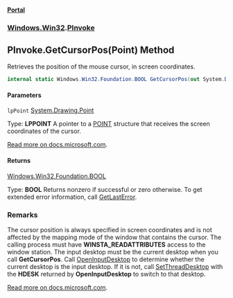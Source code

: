 #### [Portal](index.md 'index')
### [Windows.Win32](Windows.Win32.md 'Windows.Win32').[PInvoke](PInvoke.md 'Windows.Win32.PInvoke')

## PInvoke.GetCursorPos(Point) Method

Retrieves the position of the mouse cursor, in screen coordinates.

```csharp
internal static Windows.Win32.Foundation.BOOL GetCursorPos(out System.Drawing.Point lpPoint);
```
#### Parameters

<a name='Windows.Win32.PInvoke.GetCursorPos(System.Drawing.Point).lpPoint'></a>

`lpPoint` [System.Drawing.Point](https://docs.microsoft.com/en-us/dotnet/api/System.Drawing.Point 'System.Drawing.Point')

  
Type: <b>LPPOINT</b> A pointer to a <a href="https://docs.microsoft.com/windows/win32/api/windef/ns-windef-point">POINT</a> structure that receives the screen coordinates of the cursor.  
  
[Read more on docs.microsoft.com](https://learn.microsoft.com/windows/win32/api/winuser/nf-winuser-getcursorpos#parameters 'https://learn.microsoft.com/windows/win32/api/winuser/nf-winuser-getcursorpos#parameters').

#### Returns
[Windows.Win32.Foundation.BOOL](https://docs.microsoft.com/en-us/dotnet/api/Windows.Win32.Foundation.BOOL 'Windows.Win32.Foundation.BOOL')  
  
Type: <b>BOOL</b> Returns nonzero if successful or zero otherwise. To get extended error information, call <a href="https://docs.microsoft.com/windows/desktop/api/errhandlingapi/nf-errhandlingapi-getlasterror">GetLastError</a>.

### Remarks
  
The cursor position is always specified in screen coordinates and is not affected by the mapping mode of the window that contains the cursor. The calling process must have <b>WINSTA_READATTRIBUTES</b> access to the window station. The input desktop must be the current desktop when you call <b>GetCursorPos</b>. Call <a href="https://docs.microsoft.com/windows/desktop/api/winuser/nf-winuser-openinputdesktop">OpenInputDesktop</a> to determine whether the current desktop is the input desktop. If it is not, call <a href="https://docs.microsoft.com/windows/desktop/api/winuser/nf-winuser-setthreaddesktop">SetThreadDesktop</a> with the <b>HDESK</b> returned by <b>OpenInputDesktop</b> to switch to that desktop.  
  
[Read more on docs.microsoft.com](https://learn.microsoft.com/windows/win32/api/winuser/nf-winuser-getcursorpos# 'https://learn.microsoft.com/windows/win32/api/winuser/nf-winuser-getcursorpos#').